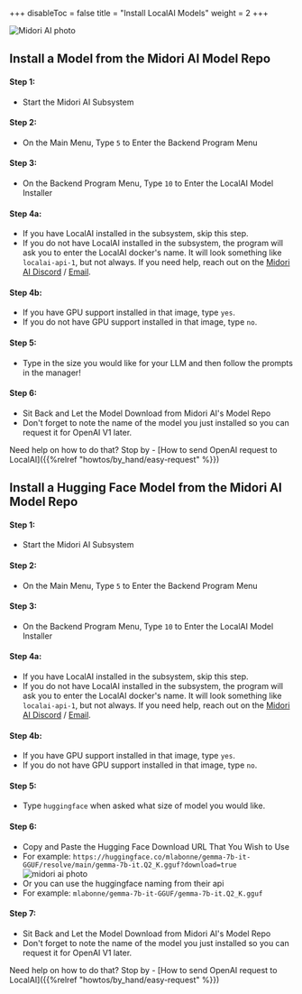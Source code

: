 +++
disableToc = false
title = "Install LocalAI Models"
weight = 2
+++

![Midori AI photo](https://tea-cup.midori-ai.xyz/download/Midori_subsystem_x_localai.png)

## Install a Model from the Midori AI Model Repo

#### Step 1:
- Start the Midori AI Subsystem

#### Step 2:
- On the Main Menu, Type `5` to Enter the Backend Program Menu

#### Step 3:
- On the Backend Program Menu, Type `10` to Enter the LocalAI Model Installer

#### Step 4a:
- If you have LocalAI installed in the subsystem, skip this step.
- If you do not have LocalAI installed in the subsystem, the program will ask you to enter the LocalAI docker's name. It will look something like `localai-api-1`, but not always. If you need help, reach out on the [Midori AI Discord](https://discord.gg/xdgCx3VyHU) / [Email](mailto:contact-us@midori-ai.xyz).

#### Step 4b:
- If you have GPU support installed in that image, type `yes`.
- If you do not have GPU support installed in that image, type `no`.

#### Step 5:
- Type in the size you would like for your LLM and then follow the prompts in the manager!

#### Step 6:
- Sit Back and Let the Model Download from Midori AI's Model Repo
- Don't forget to note the name of the model you just installed so you can request it for OpenAI V1 later.

Need help on how to do that? Stop by - [How to send OpenAI request to LocalAI]({{%relref "howtos/by_hand/easy-request" %}})


## Install a Hugging Face Model from the Midori AI Model Repo

#### Step 1:
- Start the Midori AI Subsystem

#### Step 2:
- On the Main Menu, Type `5` to Enter the Backend Program Menu

#### Step 3:
- On the Backend Program Menu, Type `10` to Enter the LocalAI Model Installer

#### Step 4a:
- If you have LocalAI installed in the subsystem, skip this step.
- If you do not have LocalAI installed in the subsystem, the program will ask you to enter the LocalAI docker's name. It will look something like `localai-api-1`, but not always. If you need help, reach out on the [Midori AI Discord](https://discord.gg/xdgCx3VyHU) / [Email](mailto:contact-us@midori-ai.xyz).

#### Step 4b:
- If you have GPU support installed in that image, type `yes`.
- If you do not have GPU support installed in that image, type `no`.

#### Step 5:
- Type `huggingface` when asked what size of model you would like.

#### Step 6:
- Copy and Paste the Hugging Face Download URL That You Wish to Use
- For example: `https://huggingface.co/mlabonne/gemma-7b-it-GGUF/resolve/main/gemma-7b-it.Q2_K.gguf?download=true`
![midori ai photo](https://tea-cup.midori-ai.xyz/download/0a975dc7-ff7f-42a9-a77c-8efdd5bd95e4-chrome_tC2H9nfRdA.png)
- Or you can use the huggingface naming from their api
- For example: `mlabonne/gemma-7b-it-GGUF/gemma-7b-it.Q2_K.gguf`

#### Step 7:
- Sit Back and Let the Model Download from Midori AI's Model Repo
- Don't forget to note the name of the model you just installed so you can request it for OpenAI V1 later.

Need help on how to do that? Stop by - [How to send OpenAI request to LocalAI]({{%relref "howtos/by_hand/easy-request" %}})
